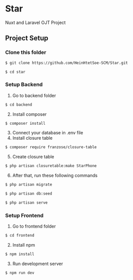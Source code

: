 # Star
Nuxt and Laravel OJT Project
## Project Setup
### Clone this folder
```bash
$ git clone https://github.com/HeinHtetSoe-SCM/Star.git
```
```bash
$ cd star
```
### Setup Backend
1. Go to backend folder
```bash
$ cd backend
```
2. Install composer
```bash
$ composer install
```
3. Connect your database in .env file
4. Install closure table 
```bash 
$ composer require franzose/closure-table
```
5. Create closure table 
```bash 
$ php artisan closuretable:make StarPhone
```
6. After that, run these following commands
```bash 
$ php artisan migrate
```
```bash 
$ php artisan db:seed
```
```bash 
$ php artisan serve
```

### Setup Frontend
1. Go to frontend folder
```bash 
$ cd frontend
```
2. Install npm
```bash 
$ npm install
```
3. Run development server
```bash 
$ npm run dev
```
